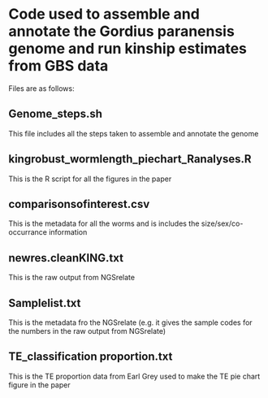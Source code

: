 # Code used to assemble and annotate the Gordius paranensis genome and run kinship estimates from GBS data

Files are as follows:

## Genome_steps.sh
This file includes all the steps taken to assemble and annotate the genome

## kingrobust_wormlength_piechart_Ranalyses.R
This is the R script for all the figures in the paper

## comparisonsofinterest.csv
This is the metadata for all the worms and is includes the size/sex/co-occurrance information

## newres.cleanKING.txt
This is the raw output from NGSrelate

## Samplelist.txt
This is the metadata fro the NGSrelate (e.g. it gives the sample codes for the numbers in the raw output from NGSrelate)

## TE_classification proportion.txt
This is the TE proportion data from Earl Grey used to make the TE pie chart figure in the paper
